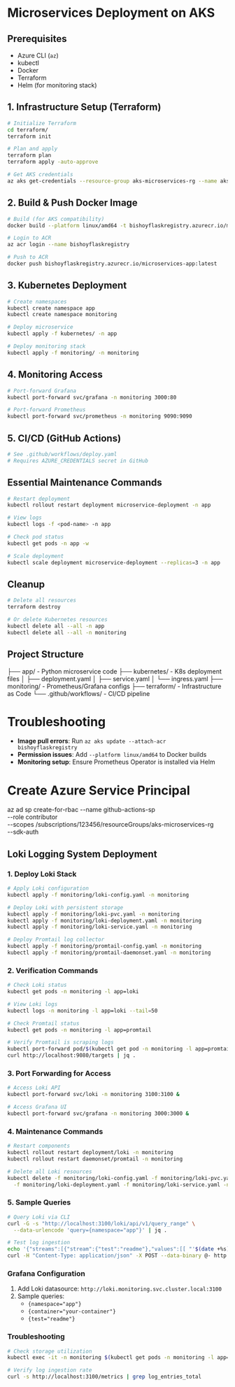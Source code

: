 # Microservices Deployment on AKS

## Prerequisites
- Azure CLI (`az`)
- kubectl
- Docker
- Terraform
- Helm (for monitoring stack)

## 1. Infrastructure Setup (Terraform)
```bash
# Initialize Terraform
cd terraform/
terraform init

# Plan and apply
terraform plan
terraform apply -auto-approve

# Get AKS credentials
az aks get-credentials --resource-group aks-microservices-rg --name aks-microservices-cluster
```

## 2. Build & Push Docker Image
```bash
# Build (for AKS compatibility)
docker build --platform linux/amd64 -t bishoyflaskregistry.azurecr.io/microservices-app:latest .

# Login to ACR
az acr login --name bishoyflaskregistry

# Push to ACR
docker push bishoyflaskregistry.azurecr.io/microservices-app:latest
```

## 3. Kubernetes Deployment
```bash
# Create namespaces
kubectl create namespace app
kubectl create namespace monitoring

# Deploy microservice
kubectl apply -f kubernetes/ -n app

# Deploy monitoring stack
kubectl apply -f monitoring/ -n monitoring
```

## 4. Monitoring Access
```bash
# Port-forward Grafana
kubectl port-forward svc/grafana -n monitoring 3000:80

# Port-forward Prometheus
kubectl port-forward svc/prometheus -n monitoring 9090:9090
```

## 5. CI/CD (GitHub Actions)
```yaml
# See .github/workflows/deploy.yaml
# Requires AZURE_CREDENTIALS secret in GitHub
```

## Essential Maintenance Commands
```bash
# Restart deployment
kubectl rollout restart deployment microservice-deployment -n app

# View logs
kubectl logs -f <pod-name> -n app

# Check pod status
kubectl get pods -n app -w

# Scale deployment
kubectl scale deployment microservice-deployment --replicas=3 -n app
```

## Cleanup
```bash
# Delete all resources
terraform destroy

# Or delete Kubernetes resources
kubectl delete all --all -n app
kubectl delete all --all -n monitoring
```

## Project Structure
├── app/ - Python microservice code
├── kubernetes/ - K8s deployment files
│ ├── deployment.yaml
│ ├── service.yaml
│ └── ingress.yaml
├── monitoring/ - Prometheus/Grafana configs
├── terraform/ - Infrastructure as Code
└── .github/workflows/ - CI/CD pipeline


# Troubleshooting
- **Image pull errors**: Run `az aks update --attach-acr bishoyflaskregistry`
- **Permission issues**: Add `--platform linux/amd64` to Docker builds
- **Monitoring setup**: Ensure Prometheus Operator is installed via Helm


# Create Azure Service Principal
az ad sp create-for-rbac --name github-actions-sp \
    --role contributor \
    --scopes /subscriptions/123456/resourceGroups/aks-microservices-rg \
    --sdk-auth

## Loki Logging System Deployment

### 1. Deploy Loki Stack
```bash
# Apply Loki configuration
kubectl apply -f monitoring/loki-config.yaml -n monitoring

# Deploy Loki with persistent storage
kubectl apply -f monitoring/loki-pvc.yaml -n monitoring
kubectl apply -f monitoring/loki-deployment.yaml -n monitoring
kubectl apply -f monitoring/loki-service.yaml -n monitoring

# Deploy Promtail log collector
kubectl apply -f monitoring/promtail-config.yaml -n monitoring
kubectl apply -f monitoring/promtail-daemonset.yaml -n monitoring
```

### 2. Verification Commands
```bash
# Check Loki status
kubectl get pods -n monitoring -l app=loki

# View Loki logs
kubectl logs -n monitoring -l app=loki --tail=50

# Check Promtail status
kubectl get pods -n monitoring -l app=promtail

# Verify Promtail is scraping logs
kubectl port-forward pod/$(kubectl get pod -n monitoring -l app=promtail -o jsonpath='{.items[0].metadata.name}') 9080:9080 &
curl http://localhost:9080/targets | jq .
```

### 3. Port Forwarding for Access
```bash
# Access Loki API
kubectl port-forward svc/loki -n monitoring 3100:3100 &

# Access Grafana UI
kubectl port-forward svc/grafana -n monitoring 3000:3000 &
```

### 4. Maintenance Commands
```bash
# Restart components
kubectl rollout restart deployment/loki -n monitoring
kubectl rollout restart daemonset/promtail -n monitoring

# Delete all Loki resources
kubectl delete -f monitoring/loki-config.yaml -f monitoring/loki-pvc.yaml \
  -f monitoring/loki-deployment.yaml -f monitoring/loki-service.yaml -n monitoring
```

### 5. Sample Queries
```bash
# Query Loki via CLI
curl -G -s "http://localhost:3100/loki/api/v1/query_range" \
  --data-urlencode 'query={namespace="app"}' | jq .

# Test log ingestion
echo '{"streams":[{"stream":{"test":"readme"},"values":[[ "'$(date +%s)'000000000", "test log from README" ]]}]}' | \
curl -H "Content-Type: application/json" -X POST --data-binary @- http://localhost:3100/loki/api/v1/push
```

### Grafana Configuration
1. Add Loki datasource: `http://loki.monitoring.svc.cluster.local:3100`
2. Sample queries:
   - `{namespace="app"}`
   - `{container="your-container"}`
   - `{test="readme"}`

### Troubleshooting
```bash
# Check storage utilization
kubectl exec -it -n monitoring $(kubectl get pods -n monitoring -l app=loki -o jsonpath='{.items[0].metadata.name}') -- df -h /var/loki

# Verify log ingestion rate
curl -s http://localhost:3100/metrics | grep log_entries_total
```

